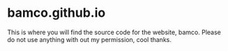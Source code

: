 # bamco.github.io
This is where you will find the source code for the website, bamco.
Please do not use anything with out my permission, cool thanks.
